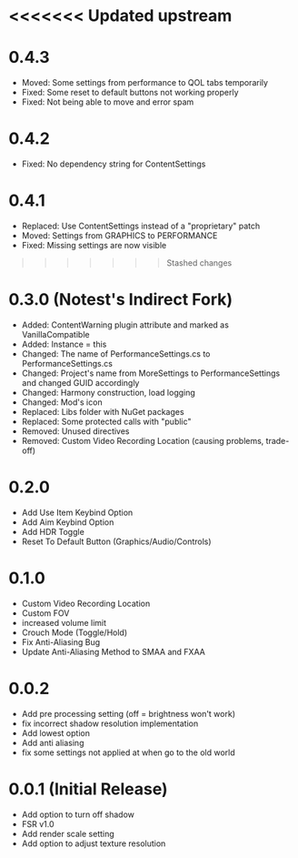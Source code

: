 <<<<<<< Updated upstream
=======
# 0.4.3
- Moved: Some settings from performance to QOL tabs temporarily
- Fixed: Some reset to default buttons not working properly
- Fixed: Not being able to move and error spam

# 0.4.2
- Fixed: No dependency string for ContentSettings

# 0.4.1
- Replaced: Use ContentSettings instead of a "proprietary" patch
- Moved: Settings from GRAPHICS to PERFORMANCE
- Fixed: Missing settings are now visible

>>>>>>> Stashed changes
# 0.3.0 (Notest's Indirect Fork)
- Added: ContentWarning plugin attribute and marked as VanillaCompatible
- Added: Instance = this
- Changed: The name of PerformanceSettings.cs to PerformanceSettings.cs
- Changed: Project's name from MoreSettings to PerformanceSettings and changed GUID accordingly
- Changed: Harmony construction, load logging
- Changed: Mod's icon
- Replaced: Libs folder with NuGet packages
- Replaced: Some protected calls with "public"
- Removed: Unused directives
- Removed: Custom Video Recording Location (causing problems, trade-off)

# 0.2.0
- Add Use Item Keybind Option
- Add Aim Keybind Option
- Add HDR Toggle
- Reset To Default Button (Graphics/Audio/Controls)

# 0.1.0
- Custom Video Recording Location
- Custom FOV
- increased volume limit
- Crouch Mode (Toggle/Hold)
- Fix Anti-Aliasing Bug
- Update Anti-Aliasing Method to SMAA and FXAA

# 0.0.2
- Add pre processing setting (off = brightness won't work)
- fix incorrect shadow resolution implementation
- Add lowest option
- Add anti aliasing
- fix some settings not applied at when go to the old world

# 0.0.1 (Initial Release)
- Add option to turn off shadow
- FSR v1.0
- Add render scale setting
- Add option to adjust texture resolution